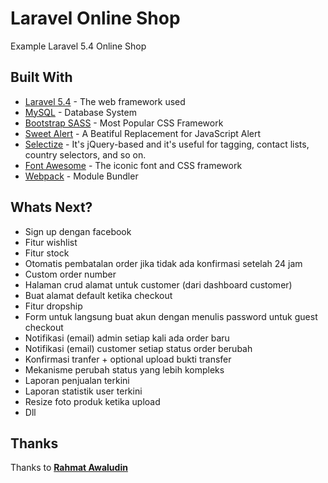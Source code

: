 # Laravel Online Shop

Example Laravel 5.4 Online Shop

## Built With

* [Laravel 5.4](laravel.com) - The web framework used
* [MySQL](mysql.com) - Database System
* [Bootstrap SASS](https://rubygems.org/gems/bootstrap-sass) - Most Popular CSS Framework
* [Sweet Alert](http://t4t5.github.io/sweetalert/) - A Beatiful Replacement for JavaScript Alert
* [Selectize](http://selectize.github.io/selectize.js/) - It's jQuery-based and it's useful for tagging, contact lists, country selectors, and so on.
* [Font Awesome](fontawesome.io) - The iconic font and CSS framework
* [Webpack](https://webpack.github.io/) - Module Bundler

## Whats Next?

* Sign up dengan facebook
* Fitur wishlist
* Fitur stock
* Otomatis pembatalan order jika tidak ada konfirmasi setelah 24 jam
* Custom order number
* Halaman crud alamat untuk customer (dari dashboard customer)
* Buat alamat default ketika checkout
* Fitur dropship
* Form untuk langsung buat akun dengan menulis password untuk guest checkout
* Notifikasi (email) admin setiap kali ada order baru
* Notifikasi (email) customer setiap status order berubah
* Konfirmasi tranfer + optional upload bukti transfer
* Mekanisme perubah status yang lebih kompleks
* Laporan penjualan terkini
* Laporan statistik user terkini
* Resize foto produk ketika upload
* Dll

## Thanks
Thanks to **[Rahmat Awaludin](https://github.com/rawaludin/)**
